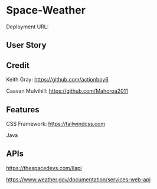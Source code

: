 # Space-Weather

Deployment URL: 

## User Story

## Credit
Keith Gray: https://github.com/actionboy6

Caavan Mulvihill: https://github.com/Mahoroa2011


## Features
CSS Framework:
https://tailwindcss.com

Java

## APIs
https://thespacedevs.com/llapi

https://www.weather.gov/documentation/services-web-api

